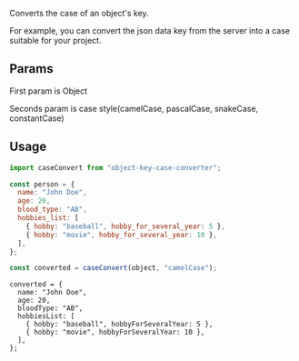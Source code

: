 Converts the case of an object's key.

For example, you can convert the json data key from the server into a case suitable for your project.

## Params

First param is Object

Seconds param is case style(camelCase, pascalCase, snakeCase, constantCase)

## Usage

```javascript
import caseConvert from "object-key-case-converter";

const person = {
  name: "John Doe",
  age: 20,
  blood_type: "AB",
  hobbies_list: [
    { hobby: "baseball", hobby_for_several_year: 5 },
    { hobby: "movie", hobby_for_several_year: 10 },
  ],
};

const converted = caseConvert(object, "camelCase");
```

```
converted = {
  name: "John Doe",
  age: 20,
  bloodType: "AB",
  hobbiesList: [
    { hobby: "baseball", hobbyForSeveralYear: 5 },
    { hobby: "movie", hobbyForSeveralYear: 10 },
  ],
};
```
